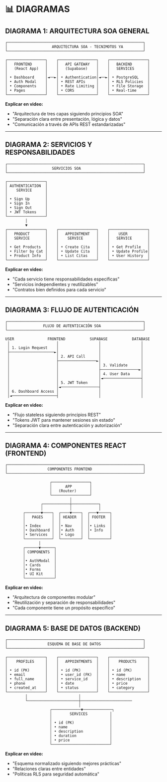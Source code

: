 # 📊 DIAGRAMAS 

## **DIAGRAMA 1: ARQUITECTURA SOA GENERAL**

```
┌─────────────────────────────────────────────────────────────┐
│                    ARQUITECTURA SOA - TECNIMOTOS YA         │
└─────────────────────────────────────────────────────────────┘

┌─────────────────┐    ┌─────────────────┐    ┌─────────────────┐
│   FRONTEND      │    │   API GATEWAY   │    │   BACKEND       │
│   (React App)   │    │   (Supabase)    │    │   SERVICES      │
│                 │    │                 │    │                 │
│ • Dashboard     │◄──►│ • Authentication│◄──►│ • PostgreSQL    │
│ • Auth Modal    │    │ • REST APIs     │    │ • RLS Policies  │
│ • Components    │    │ • Rate Limiting │    │ • File Storage  │
│ • Pages         │    │ • CORS          │    │ • Real-time     │
└─────────────────┘    └─────────────────┘    └─────────────────┘
```

**Explicar en video:**
- "Arquitectura de tres capas siguiendo principios SOA"
- "Separación clara entre presentación, lógica y datos"
- "Comunicación a través de APIs REST estandarizadas"

---

## **DIAGRAMA 2: SERVICIOS Y RESPONSABILIDADES**

```
┌─────────────────────────────────────────────────────────────┐
│                    SERVICIOS SOA                            │
└─────────────────────────────────────────────────────────────┘

┌─────────────────┐
│ AUTHENTICATION  │
│    SERVICE      │
│                 │
│ • Sign Up       │
│ • Sign In       │
│ • Sign Out      │
│ • JWT Tokens    │
└─────────────────┘
         │
         ▼
┌─────────────────┐    ┌─────────────────┐    ┌─────────────────┐
│   PRODUCT       │    │   APPOINTMENT   │    │    USER         │
│   SERVICE       │    │    SERVICE      │    │   SERVICE       │
│                 │    │                 │    │                 │
│ • Get Products  │    │ • Create Cita   │    │ • Get Profile   │
│ • Filter by Cat │    │ • Update Cita   │    │ • Update Profile│
│ • Product Info  │    │ • List Citas    │    │ • User History  │
└─────────────────┘    └─────────────────┘    └─────────────────┘
```

**Explicar en video:**
- "Cada servicio tiene responsabilidades específicas"
- "Servicios independientes y reutilizables"
- "Contratos bien definidos para cada servicio"

---

## **DIAGRAMA 3: FLUJO DE AUTENTICACIÓN**

```
┌─────────────────────────────────────────────────────────────┐
│                FLUJO DE AUTENTICACIÓN SOA                   │
└─────────────────────────────────────────────────────────────┘

USER               FRONTEND           SUPABASE           DATABASE
 │                     │                  │                  │
 │ 1. Login Request    │                  │                  │
 ├────────────────────►│                  │                  │
 │                     │ 2. API Call      │                  │
 │                     ├─────────────────►│                  │
 │                     │                  │ 3. Validate      │
 │                     │                  ├─────────────────►│
 │                     │                  │ 4. User Data     │
 │                     │                  │◄─────────────────┤
 │                     │ 5. JWT Token     │                  │
 │                     │◄─────────────────┤                  │
 │ 6. Dashboard Access │                  │                  │
 │◄────────────────────┤                  │                  │
```

**Explicar en video:**
- "Flujo stateless siguiendo principios REST"
- "Tokens JWT para mantener sesiones sin estado"
- "Separación clara entre autenticación y autorización"

---

## **DIAGRAMA 4: COMPONENTES REACT (FRONTEND)**

```
┌─────────────────────────────────────────────────────────────┐
│                  COMPONENTES FRONTEND                       │
└─────────────────────────────────────────────────────────────┘

                    ┌─────────────────┐
                    │      APP        │
                    │   (Router)      │
                    └─────────────────┘
                             │
                ┌────────────┼────────────┐
                │            │            │
        ┌───────▼────┐  ┌────▼────┐  ┌───▼─────┐
        │   PAGES    │  │ HEADER  │  │ FOOTER  │
        │            │  │         │  │         │
        │• Index     │  │• Nav    │  │• Links  │
        │• Dashboard │  │• Auth   │  │• Info   │
        │• Services  │  │• Logo   │  │         │
        └────────────┘  └─────────┘  └─────────┘
               │
        ┌──────▼──────┐
        │ COMPONENTS  │
        │             │
        │• AuthModal  │
        │• Cards      │
        │• Forms      │
        │• UI Kit     │
        └─────────────┘
```

**Explicar en video:**
- "Arquitectura de componentes modular"
- "Reutilización y separación de responsabilidades"
- "Cada componente tiene un propósito específico"

---

## **DIAGRAMA 5: BASE DE DATOS (BACKEND)**

```
┌─────────────────────────────────────────────────────────────┐
│                  ESQUEMA DE BASE DE DATOS                   │
└─────────────────────────────────────────────────────────────┘

┌─────────────────┐    ┌─────────────────┐    ┌─────────────────┐
│    PROFILES     │    │   APPOINTMENTS  │    │    PRODUCTS     │
│                 │    │                 │    │                 │
│ • id (PK)       │    │ • id (PK)       │    │ • id (PK)       │
│ • email         │    │ • user_id (FK)  │    │ • name          │
│ • full_name     │    │ • service_id    │    │ • description   │
│ • phone         │    │ • date          │    │ • price         │
│ • created_at    │    │ • status        │    │ • category      │
└─────────────────┘    └─────────────────┘    └─────────────────┘
         │                       │                       
         └───────────────────────┼───────────────────────
                                 │
                    ┌─────────────▼─────────────┐
                    │        SERVICES          │
                    │                          │
                    │ • id (PK)                │
                    │ • name                   │
                    │ • description            │
                    │ • duration               │
                    │ • price                  │
                    └──────────────────────────┘
```

**Explicar en video:**
- "Esquema normalizado siguiendo mejores prácticas"
- "Relaciones claras entre entidades"
- "Políticas RLS para seguridad automática"
